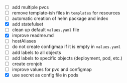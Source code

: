 - [ ] add multiple pvcs
- [ ] remove template-ish files in `templates` for resources
- [ ] automatic creation of helm package and index 
- [x] add statefulset 
- [ ] clean up default `values.yaml` file
- [x] improve readme.md
- [ ] hostAliases
- [ ] do not create configmap if it is empty in `values.yaml`
- [ ] add labels to all objects
- [ ] add labels to specific objects (deployment, pod, etc.)
- [ ] create cronjob
- [ ] improve values for pvc and configmap 
- [x] use secret as config file in pods
